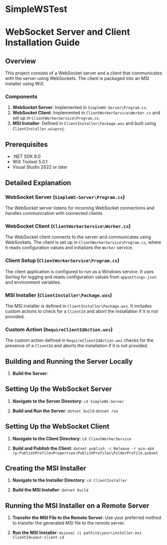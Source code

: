 # SimpleWSTest
# WebSocket Server and Client Installation Guide

## Overview

This project consists of a WebSocket server and a client that communicates with the server using WebSockets. The client is packaged into an MSI installer using WiX.

### Components

1. **WebSocket Server**: Implemented in `SimpleWS-Server\Program.cs`.
2. **WebSocket Client**: Implemented in `ClientWorkerService\Worker.cs` and set up in `ClientWorkerService\Program.cs`.
3. **MSI Installer**: Defined in `ClientInstaller\Package.wxs` and built using `ClientInstaller.wixproj`.

## Prerequisites

- .NET SDK 8.0
- WiX Toolset 5.0.1
- Visual Studio 2022 or later


## Detailed Explanation

### WebSocket Server (`SimpleWS-Server\Program.cs`)

The WebSocket server listens for incoming WebSocket connections and handles communication with connected clients.

### WebSocket Client (`ClientWorkerService\Worker.cs`)

The WebSocket client connects to the server and communicates using WebSockets. The client is set up in `ClientWorkerService\Program.cs`, where it reads configuration values and initializes the `Worker` service.

### Client Setup (`ClientWorkerService\Program.cs`)

The client application is configured to run as a Windows service. It uses Serilog for logging and reads configuration values from `appsettings.json` and environment variables.

### MSI Installer (`ClientInstaller\Package.wxs`)

The MSI installer is defined in `ClientInstaller\Package.wxs`. It includes custom actions to check for a `ClientId` and abort the installation if it is not provided.

### Custom Action (`RequireClientIdAction.wxs`)

The custom action defined in `RequireClientIdAction.wxs` checks for the presence of a `ClientId` and aborts the installation if it is not provided.

## Building and Running the Server Locally

1. **Build the Server**:
    
## Setting Up the WebSocket Server

1. **Navigate to the Server Directory**:
`cd SimpleWS-Server`

2. **Build and Run the Server**:
   `dotnet build`
   `dotnet run`

   
## Setting Up the WebSocket Client

1. **Navigate to the Client Directory**:
    `cd ClientWorkerService`
   
2. **Build and Publish the Client**:
    `dotnet publish -c Release -r win-x64 /p:PublishProfile=Properties\PublishProfiles\FolderProfile.pubxml`
   
## Creating the MSI Installer

1. **Navigate to the Installer Directory**:
  `cd ClientInstaller`
  
2. **Build the MSI Installer**:
    `dotnet build`
   
## Running the MSI Installer on a Remote Server

1. **Transfer the MSI File to the Remote Server**:
    Use your preferred method to transfer the generated MSI file to the remote server.

2. **Run the MSI Installer**:
    `msiexec /i path\to\your\installer.msi ClientId=your-client-id`
   
    
